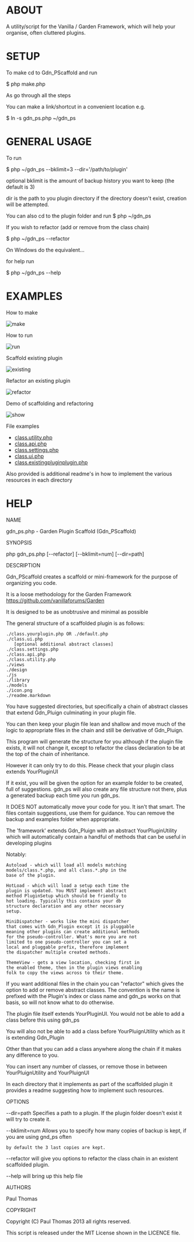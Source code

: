 # ABOUT #

A utility/script for the Vanilla / Garden Framework, which 
will help your organise, often cluttered plugins.

# SETUP #

To make cd to Gdn_PScaffold and run

$ php make.php

As go through all the steps

You can make a link/shortcut in a convenient location e.g.

$ ln -s gdn_ps.php ~/gdn_ps

# GENERAL USAGE #

To run

$ php ~/gdn_ps --bklimit=3 --dir='/path/to/plugin'

optional bklimit is the amount of backup
history you want to keep (the default is 3)

dir is the path to you plugin directory
if the directory doesn't exist, creation
will be attempted.

You can also cd to the plugin folder and run
$ php ~/gdn_ps

If you wish to refactor 
(add or remove from the class chain)

$ php ~/gdn_ps --refactor

On Windows do the equivalent...

for help run 

$ php ~/gdn_ps --help

# EXAMPLES #

How to make  

![make](https://dl.dropboxusercontent.com/u/15933183/gdn_ps/ps_make_out.gif)

How to run 

![run](https://dl.dropboxusercontent.com/u/15933183/gdn_ps/ps_run_out.gif)

Scaffold existing plugin 

![existing](https://dl.dropboxusercontent.com/u/15933183/gdn_ps/ps_existing_out.gif)

Refactor an existing plugin 

![refactor](https://dl.dropboxusercontent.com/u/15933183/gdn_ps/ps_refactor_out.gif)

Demo of scaffolding and refactoring 

![show](https://dl.dropboxusercontent.com/u/15933183/gdn_ps/ps_show_out.gif)

File examples

- [class.utility.php](https://dl.dropboxusercontent.com/u/15933183/gdn_ps/ps_example/class.utility.php)
- [class.api.php](https://dl.dropboxusercontent.com/u/15933183/gdn_ps/ps_example/class.api.php)
- [class.settings.php](https://dl.dropboxusercontent.com/u/15933183/gdn_ps/ps_example/class.settings.php)
- [class.ui.php](https://dl.dropboxusercontent.com/u/15933183/gdn_ps/ps_example/class.ui.php)
- [class.existingpluginplugin.php](https://dl.dropboxusercontent.com/u/15933183/gdn_ps/ps_example/class.existingpluginplugin.php)

Also provided is additional readme's in how to implement
the various resources in each directory

# HELP #

NAME

  gdn_ps.php - Garden Plugin Scaffold (Gdn_PScaffold)
  
SYNOPSIS
  
  php gdn_ps.php [--refactor] [--bklimit=num] [--dir=path]
  
DESCRIPTION

  Gdn_PScaffold creates a scaffold or mini-framework
  for the purpose of organizing you code.
  
  It is a loose methodology for the Garden Framework
  https://github.com/vanillaforums/Garden
  
  It is designed to be as unobtrusive and minimal as 
  possible
  
  The general structure of a scaffolded plugin is as
  follows:
  
    ./class.yourplugin.php OR ./default.php
    ./class.ui.php
       [optional additional abstract classes]
    ./class.settings.php
    ./class.api.php
    ./class.utility.php
    ./views
    ./design
    ./js
    ./library
    ./models
    ./icon.png
    ./readme.markdown
    
  You have suggested directories, but specifically a 
  chain of abstract classes that extend Gdn_Pluign
  culminating in your plugin file.
  
  You can then keep your plugin file lean and shallow
  and move much of the logic to appropriate files in
  the chain and still be derivative of Gdn_Pluign.
  
  This program will generate the structure for you
  although if the plugin file exists, it will not 
  change it, except to refactor the class declaration
  to be at the top of the chain of inheritance. 

  However it can only try to do this. Please check that
  your plugin class extends YourPluginUI
  
  If it exist, you will be given the option for an example
  folder to be created, full of suggestions. gdn_ps will 
  also create any file structure not there, plus a 
  generated backup each time you run gdn_ps.
  
  It DOES NOT automatically move your code for you. It 
  isn't that smart. The files contain suggestions, use
  them for guidance. You can remove the backup and
  examples folder when appropriate. 
    
  The 'framework' extends Gdn_Pluign with an abstract
  YourPluginUtility which will automatically contain a 
  handful of methods that can be useful in developing 
  plugins
  
  Notably:
  
    Autoload - which will load all models matching
    models/class.*.php, and all class.*.php in the
    base of the plugin.
    
    HotLoad - which will load a setup each time the
    plugin is updated. You MUST implement abstract 
    method PluginSetup which should be friendly to
    hot loading. Typically this contains your db
    structure declaration and any other necessary
    setup.
    
    MiniDispatcher - works like the mini dispatcher
    that comes with Gdn_Plugin except it is pluggable
    meaning other plugins can create additional methods
    for the pseudo-controller. What's more you are not
    limited to one pseudo-controller you can set a 
    local and pluggable prefix, therefore implement
    the dispatcher multiple created methods. 
    
    ThemeView - gets a view location, checking first in
    the enabled theme, then in the plugin views enabling
    folk to copy the views across to their theme. 
  
  
  If you want additional files in the chain you can
  "refactor" which gives the option to add or remove
  abstract classes. The convention is the name is
  prefixed with the Plugin's index or class name
  and gdn_ps works on that basis, so will not know
  what to do otherwise.
  
  The plugin file itself extends YourPluginUI. You would
  not be able to add a class before this using gdn_ps
  
  You will also not be able to add a class before 
  YourPluignUtility which as it is extending Gdn_Plugin
  
  Other than that you can add a class anywhere along
  the chain if it makes any difference to you. 
  
  You can insert any number of classes, or remove those
  in between  YourPluignUtility and YourPluignUI

  In each directory that it implements as part of the
  scaffolded plugin it provides a readme suggesting
  how to implement such resources. 
  
OPTIONS

  --dir=path
     Specifies a path to a plugin. If the plugin folder
     doesn't exist it will try to create it.
     
  --bklimit=num
    Allows you to specify how many copies of backup is 
    kept, if you are using gnd_ps often
    
    by default the 3 last copies are kept. 
    
  --refactor
    will give you options to refactor the class chain 
    in an existent scaffolded plugin.
    
  --help 
    will bring up this help file
    
AUTHORS

  Paul Thomas
       
COPYRIGHT

  Copyright (C) Paul Thomas 2013 all rights reserved. 
   
  This  script is released under the MIT License 
  shown in the LICENCE file.
